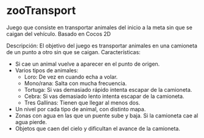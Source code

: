 # zooTransport
Juego que consiste en transportar animales del inicio a la meta sin que se caigan del vehículo. Basado en Cocos 2D

Descripción:
El objetivo del juego es transportar animales en una camioneta de un punto a otro sin que se caigan.
Características:
- Si cae un animal vuelve a aparecer en el punto de origen.
- Varios tipos de animales:
	- Loro: De vez en cuando echa a volar.
	- Mono/rana: Salta con mucha frecuencia.
	- Tortuga: Si vas demasiado rápido intenta escapar de la camioneta.
	- Cebra: Si vas demasiado lento intenta escapar de la camioneta.
	- Tres Gallinas: Tienen que llegar al menos dos.
- Un nivel por cada tipo de animal, con distinto mapa. 
- Zonas con agua en las que un puente sube y baja. Si la camioneta cae al agua pierde.
- Objetos que caen del cielo y dificultan el avance de la camioneta.
